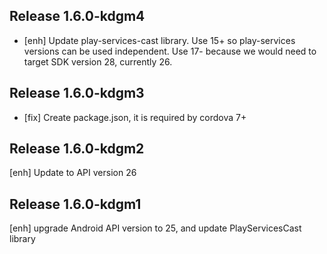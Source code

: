 ## Release 1.6.0-kdgm4
- [enh] Update play-services-cast library. Use 15+ so play-services versions can be used independent. Use 17- because we would need to target SDK version 28, currently 26.

## Release 1.6.0-kdgm3
- [fix] Create package.json, it is required by cordova 7+

## Release 1.6.0-kdgm2
  [enh] Update to API version 26

## Release 1.6.0-kdgm1
  [enh] upgrade Android API version to 25, and update PlayServicesCast library
